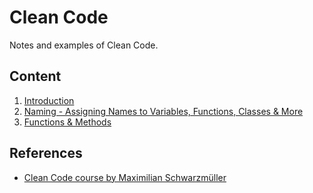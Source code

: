 # Clean Code

Notes and examples of Clean Code.

## Content

1. [Introduction](./_notes/introduction.md)
2. [Naming - Assigning Names to Variables, Functions, Classes & More](./_notes/naming.md)
3. [Functions & Methods](./_notes/functions.md)

## References

- [Clean Code course by Maximilian Schwarzmüller](https://www.udemy.com/course/writing-clean-code/)
